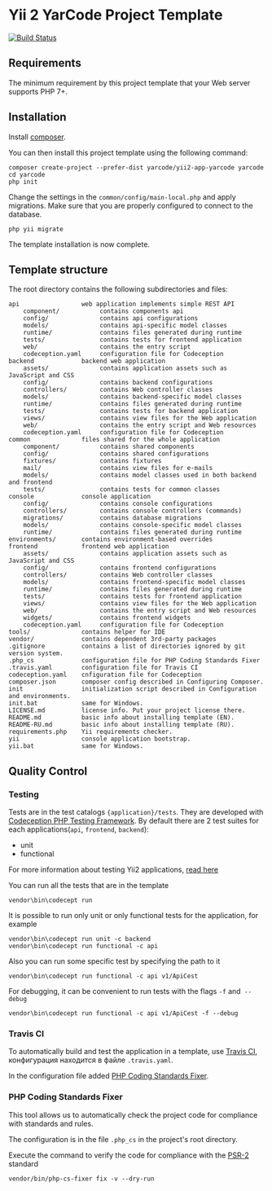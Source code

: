 Yii 2 YarCode Project Template 
=============================== 

[![Build Status](https://travis-ci.org/yarcode/yii2-app-yarcode.svg?branch=master)](https://travis-ci.org/yarcode/yii2-app-yarcode) 

Requirements 
------------
The minimum requirement by this project template that your Web server supports PHP 7+.

Installation 
------------
Install [composer](http://getcomposer.org]).

You can then install this project template using the following command:

``` 
composer create-project --prefer-dist yarcode/yii2-app-yarcode yarcode 
сd yarcode 
php init 
``` 

Change the settings in the `common/config/main-local.php` and apply migrations. Make sure that you are properly configured to connect to the database.
``` 
php yii migrate 
``` 

The template installation is now complete.

Template structure
------------------
    
The root directory contains the following subdirectories and files:
```
api                 web application implements simple REST API    
    component/           contains components api
    config/              contains api configurations
    models/              contains api-specific model classes
    runtime/             contains files generated during runtime
    tests/               contains tests for frontend application
    web/                 contains the entry script
    codeception.yaml     configuration file for Codeception
backend             backend web application
    assets/              contains application assets such as JavaScript and CSS
    config/              contains backend configurations
    controllers/         contains Web controller classes
    models/              contains backend-specific model classes
    runtime/             contains files generated during runtime
    tests/               contains tests for backend application    
    views/               contains view files for the Web application
    web/                 contains the entry script and Web resources
    codeception.yaml     configuration file for Codeception
common              files shared for the whole application
    component/           contains shared components
    config/              contains shared configurations
    fixtures/            contains fixtures
    mail/                contains view files for e-mails
    models/              contains model classes used in both backend and frontend
    tests/               contains tests for common classes        
console             console application
    config/              contains console configurations
    controllers/         contains console controllers (commands)
    migrations/          contains database migrations
    models/              contains console-specific model classes
    runtime/             contains files generated during runtime
environments/       contains environment-based overrides
frontend            frontend web application
    assets/              contains application assets such as JavaScript and CSS
    config/              contains frontend configurations
    controllers/         contains Web controller classes
    models/              contains frontend-specific model classes
    runtime/             contains files generated during runtime
    tests/               contains tests for frontend application
    views/               contains view files for the Web application
    web/                 contains the entry script and Web resources
    widgets/             contains frontend widgets
    codeception.yaml     configuration file for Codeception
tools/              contains helper for IDE       
vendor/             contains dependent 3rd-party packages
.gitignore          contains a list of directories ignored by git version system. 
.php_cs             configuration file for PHP Coding Standards Fixer
.travis.yaml        configuration file for Travis CI 
codeception.yaml    cnfiguration file for Codeception 
composer.json       composer config described in Configuring Composer.
init                initialization script described in Configuration and environments.
init.bat            same for Windows.
LICENSE.md          license info. Put your project license there.
README.md           basic info about installing template (EN).
README-RU.md        basic info about installing template (RU).
requirements.php    Yii requirements checker.
yii                 console application bootstrap.
yii.bat             same for Windows.
```

Quality Control 
---------------

### Testing
Tests are in the test catalogs `{application}/tests`.
They are developed with [Codeception PHP Testing Framework](http://codeception.com/). By default there are 2 test suites for each applications(`api`, `frontend`, `backend`): 

- unit 
- functional 

For more information about testing Yii2 applications, [read here](http://codeception.com/docs/modules/Yii2) 

You can run all the tests that are in the template
``` 
vendor\bin\codecept run 
``` 
It is possible to run only unit or only functional tests for the application, for example
``` 
vendor\bin\codecept run unit -c backend 
vendor\bin\codecept run functional -c api 
``` 
Also you can run some specific test by specifying the path to it
``` 
vendor\bin\codecept run functional -c api v1/ApiCest 
``` 
For debugging, it can be convenient to run tests with the flags `-f` and` --debug`
``` 
vendor\bin\codecept run functional -c api v1/ApiCest -f --debug 
``` 

### Travis CI 

To automatically build and test the application in a template, use [Travis CI](https://docs.travis-ci.com/user/getting-started/), конфигурация находится в файле `.travis.yaml`. 

In the configuration file added [PHP Coding Standards Fixer](https://github.com/FriendsOfPHP/PHP-CS-Fixer). 

### PHP Coding Standards Fixer

This tool allows us to automatically check the project code for compliance with standards and rules.

The configuration is in the file `.php_cs` in the project's root directory.

Execute the command to verify the code for compliance with the [PSR-2](http://www.php-fig.org/psr/psr-2/) standard 
``` 
vendor/bin/php-cs-fixer fix -v --dry-run 
```